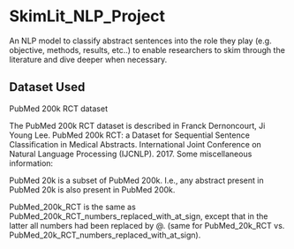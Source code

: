 # SkimLit_NLP_Project

An NLP model to classify abstract sentences into the role they play (e.g. objective, methods, results, etc..) to enable researchers to skim through the literature and dive deeper when necessary.

## Dataset Used
PubMed 200k RCT dataset

The PubMed 200k RCT dataset is described in Franck Dernoncourt, Ji Young Lee. PubMed 200k RCT: a Dataset for Sequential Sentence Classification in Medical Abstracts. International Joint Conference on Natural Language Processing (IJCNLP). 2017.
Some miscellaneous information:

PubMed 20k is a subset of PubMed 200k. I.e., any abstract present in PubMed 20k is also present in PubMed 200k.

PubMed_200k_RCT is the same as PubMed_200k_RCT_numbers_replaced_with_at_sign, except that in the latter all numbers had been replaced by @. (same for PubMed_20k_RCT vs. PubMed_20k_RCT_numbers_replaced_with_at_sign).
